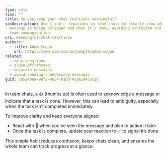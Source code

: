 ```yaml
---
type: rule
tips: ""
title: Do you keep your chat reactions meaningful?
seoDescription: Use 👀 and ✅ reactions in team chats to clearly show when a
  message is being actioned and when it’s done, avoiding confusion and improving
  team communication.
uri: meaningful-chat-reactions
authors:
  - title: Adam Cogan
    url: https://www.ssw.com.au/people/adam-cogan
related:
  - easy-questions
  - close-off-thread
  - separate-messages
  - avoid-sending-unnecessary-messages
guid: 285240aa-9ef2-4654-b10d-42de294c662b
---
```

In team chats, a 👍 (thumbs up) is often used to acknowledge a message or indicate that a task is done. However, this can lead to ambiguity, especially when the task isn’t completed immediately.
            
<!--endintro-->

To improve clarity and keep everyone aligned:

* React with 👀 when you've seen the message and plan to action it later
* Once the task is complete, update your reaction to ✅ to signal it’s done

This simple habit reduces confusion, keeps chats clean, and ensures the whole team can track progress at a glance.
